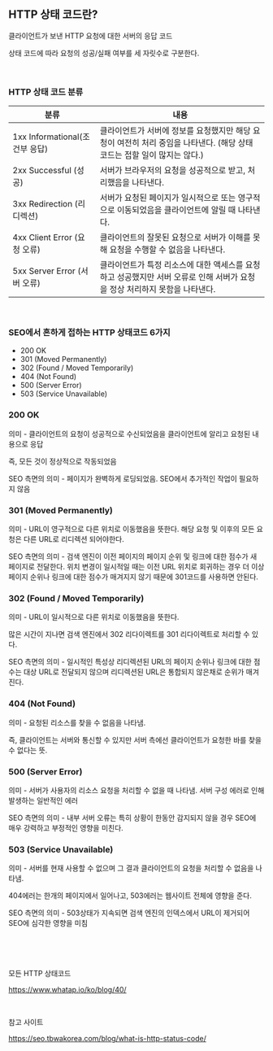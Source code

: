 ## HTTP 상태 코드란?

클라이언트가 보낸 HTTP 요청에 대한 서버의 응답 코드

상태 코드에 따라 요청의 성공/실패 여부를 세 자릿수로 구분한다.

</br>

### HTTP 상태 코드 분류

| 분류                           | 내용                                                                                                                       |
| ------------------------------ | -------------------------------------------------------------------------------------------------------------------------- |
| 1xx Informational(조건부 응답) | 클라이언트가 서버에 정보를 요청했지만 해당 요청이 여전히 처리 중임을 나타낸다. (해당 상태 코드는 접할 일이 많지는 않다.)   |
| 2xx Successful (성공)          | 서버가 브라우저의 요청을 성공적으로 받고, 처리했음을 나타낸다.                                                             |
| 3xx Redirection (리디렉션)     | 서버가 요청된 페이지가 일시적으로 또는 영구적으로 이동되었음을 클라이언트에 알릴 때 나타낸다.                              |
| 4xx Client Error (요청 오류)   | 클라이언트의 잘못된 요청으로 서버가 이해를 못해 요청을 수행할 수 없음을 나타낸다.                                          |
| 5xx Server Error (서버 오류)   | 클라이언트가 특정 리소스에 대한 액세스를 요청하고 성공했지만 서버 오류로 인해 서버가 요청을 정상 처리하지 못함을 나타낸다. |

</br>

### SEO에서 흔하게 접하는 HTTP 상태코드 6가지

- 200 OK
- 301 (Moved Permanently)
- 302 (Found / Moved Temporarily)
- 404 (Not Found)
- 500 (Server Error)
- 503 (Service Unavailable)

### 200 OK

의미 - 클라이언트의 요청이 성공적으로 수신되었음을 클라이언트에 알리고 요청된 내용으로 응답

즉, 모든 것이 정상적으로 작동되었음

SEO 측면의 의미 - 페이지가 완벽하게 로딩되었음. SEO에서 추가적인 작업이 필요하지 않음

### 301 (Moved Permanently)

의미 - URL이 영구적으로 다른 위치로 이동했음을 뜻한다. 해당 요청 및 이후의 모든 요청은 다른 URL로 리디렉션 되어야한다.

SEO 측면의 의미 - 검색 엔진이 이전 페이지의 페이지 순위 및 링크에 대한 점수가 새 페이지로 전달한다. 위치 변경이 일시적일 때는 이전 URL 위치로 회귀하는 경우 더 이상 페이지 순위나 링크에 대한 점수가 매겨지지 않기 때문에 301코드를 사용하면 안된다.

### 302 (Found / Moved Temporarily)

의미 - URL이 일시적으로 다른 위치로 이동했음을 뜻한다.

많은 시간이 지나면 검색 엔진에서 302 리다이렉트를 301 리다이렉트로 처리할 수 있다.

SEO 측면의 의미 - 일시적인 특성상 리디렉션된 URL의 페이지 순위나 링크에 대한 점수는 대상 URL로 전달되지 않으며 리디렉션된 URL은 통합되지 않은채로 순위가 매겨진다.

### 404 (Not Found)

의미 - 요청된 리소스를 찾을 수 없음을 나타냄.

즉, 클라이언트는 서버와 통신할 수 있지만 서버 측에선 클라이언트가 요청한 바를 찾을 수 없다는 뜻.

### 500 (Server Error)

의미 - 서버가 사용자의 리소스 요청을 처리할 수 없을 때 나타냄. 서버 구성 에러로 인해 발생하는 일반적인 에러

SEO 측면의 의미 - 내부 서버 오류는 특히 상황이 한동안 감지되지 않을 경우 SEO에 매우 강력하고 부정적인 영향을 미친다.

### 503 (Service Unavailable)

의미 - 서버를 현재 사용할 수 없으며 그 결과 클라이언트의 요청을 처리할 수 없음을 나타냄.

404에러는 한개의 페이지에서 일어나고, 503에러는 웹사이트 전체에 영향을 준다.

SEO 측면의 의미 - 503상태가 지속되면 검색 엔진의 인덱스에서 URL이 제거되어 SEO에 심각한 영향을 미침

</br>
</br>
</br>

모든 HTTP 상태코드

https://www.whatap.io/ko/blog/40/

</br>

참고 사이트

https://seo.tbwakorea.com/blog/what-is-http-status-code/

